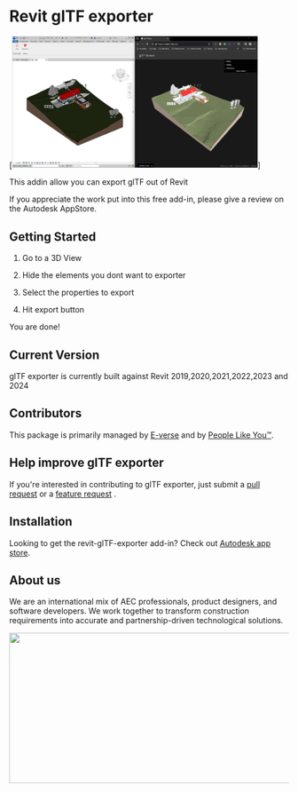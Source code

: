 # Revit glTF exporter

[<img src="https://github.com/EverseDevelopment/revit-glTF-exporter/blob/develop/Common_glTF_Exporter/Images/ScreenshotRevit.png" width="443" height="237.5">]
<br/>


This addin allow you can export glTF out of Revit</h3>
<br/>

If you appreciate the work put into this free add-in, please give a review on the Autodesk AppStore. 

## Getting Started

1. Go to a 3D View

2. Hide the elements you dont want to exporter

3. Select the properties to export

4. Hit export button

 
You are done! 

## Current Version
glTF exporter is currently built against Revit 2019,2020,2021,2022,2023 and 2024

## Contributors
This package is primarily managed by [E-verse](https://www.e-verse.co/) and by [People Like You™](https://github.com/EverseDevelopment/revit-glTF-exporter/pulse).

## Help improve glTF exporter
If you're interested in contributing to glTF exporter, just submit a [pull request](https://github.com/EverseDevelopment/revit-glTF-exporter/pulls) or a [feature request](https://github.com/EverseDevelopment/revit-glTF-exporter/issues) .

## Installation
Looking to get the revit-glTF-exporter add-in?  Check out [Autodesk app store](https://apps.autodesk.com/RVT/en/Detail/Index?id=6272106374266176068&appLang=en&os=Win64).

## About us ##

We are an international mix of AEC professionals, product designers, and software developers. We work together to transform construction requirements into accurate and partnership-driven technological solutions.

<p align="center" width="100%">
    <a href="https://www.e-verse.com/">
    <img src="https://s3.amazonaws.com/everse.assets/e-verse_logo_no+slogan.jpg" width="732" height="271" align="center">
    </a>
</p>
